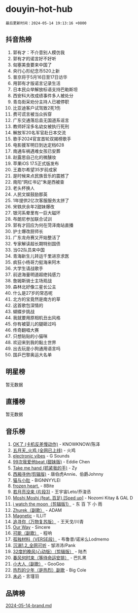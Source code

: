 # douyin-hot-hub

`最后更新时间：2024-05-14 19:13:16 +0800`

## 抖音热榜

1. 郭有才：不介意别人模仿我
1. 郭有才的诺言好不好听
1. 匈塞美食要来中国了
1. 央行心形纪念币520上新
1. 普京将于5月16日至17日访华
1. 用郭有才版诺言记录生活
1. 日本民众举解放标语支持巴勒斯坦
1. 西安科大改成绩事件多人被处分
1. 青岛街采劝分主持人已被停职
1. 比亚迪客户试驾致2死1伤
1. 费可谎言被当众拆穿
1. 广东交通落后县无国道系谣言
1. 教师奸淫多名幼女被执行死刑
1. 解放军20名军官赴日本交流
1. 歌手2024官宣首轮双揭榜歌手
1. 电影援军明日到达定档628
1. 南通车祸遇难女孩已安葬
1. 赵露思自己化的微醺妆
1. 苹果iOS 17.5正式版发布
1. 王嘉尔希望35岁前成家
1. 是时候来点民族音乐的震撼了
1. 南阳“网红书记”朱是西被查
1. 老头杯换人
1. 人民文娱鼓励那英
1. 1年提供2亿次客服服务太拼了
1. 宋轶庆余年2甜妹爆改
1. 银河系晕里有一巨大磁环
1. 布朗尼参加联合试训
1. 郭有才回应为何在菏泽南站直播
1. 护士爆改厨师长
1. 广东龙舟赛又开始整活了
1. 专家解读超长期特别国债
1. 当G2队员来中国
1. 青海新生儿转运千里进京求医
1. 疯狂小杨哥力挺海来阿木
1. 大学生请战歌手
1. 前途海量明道超绝钝感力
1. 詹姆斯骑士主场观战
1. 森林北好像三星长公主
1. 什么是27岁的常态呢
1. 北方的宝竟然是南方的草
1. 这首歌包深情的
1. 蝴蝶步挑战
1. 我就要用原相机丑出风格
1. 你有被婴儿的腿砸过吗
1. 传奇翻唱大赛
1. 只想贴贴的小猫咪
1. 欢迎来到我的黏土世界
1. 出去玩是小狗通用语言吗
1. 国乒巴黎奥运大名单

## 明星榜

暂无数据

## 直播榜

暂无数据

## 音乐榜

1. [OK了 (卡机反差慢动作)](https://sf5-hl-cdn-tos.douyinstatic.com/obj/tos-cn-ve-2774/osXWgLGizaDPmw9B0CIggvCFeIAAebk1YMe8jD) - KNOWKNOW/陈泽
1. [五月天_火鸡 (全网已上线)](https://sf3-cdn-tos.douyinstatic.com/obj/tos-cn-ve-2774/oEtOMSQZstjlJ4nfBEgeqN29IbWjkmDBrFtF2C) - 火鸡
1. [electronic vibes](https://sf3-cdn-tos.douyinstatic.com/obj/tos-cn-ve-2774/oMIpXkYtpBe14gZjOFMCLfhBv1zjK1O3Ztar9Q) - G Sounds
1. [99次我爱他beat (甜妹版)](https://sf27-cdn-tos.douyinstatic.com/obj/tos-cn-ve-2774/ocBPCLaDWFQr2tJdQmEDjGfSYIjegYYPBQZykZ) - Eddie Chen
1. [Take me hand (抓紧我的手)](https://sf5-hl-cdn-tos.douyinstatic.com/obj/tos-cn-ve-2774/os8GB2fDQQmJZTmtomg0gHX5fBACiEgcFgEKYg) - Zy
1. [西厢寻他(剪辑版)](https://sf5-hl-cdn-tos.douyinstatic.com/obj/tos-cn-ve-2774/oUsAVfAQKlRNxEv5qxvIB8o5qmIWUcXbzJKJhw) - 唐伯虎Annie、伯爵Johnny
1. [猫与小肚](https://sf5-hl-cdn-tos.douyinstatic.com/obj/tos-cn-ve-2774/osZeoClMECgK8DYl6VebABgbchEtPYQjZEnRtd) - BIGNNYYLEI
1. [frozen heart.](https://sf5-hl-cdn-tos.douyinstatic.com/obj/tos-cn-ve-2774/oIIWJfyjIACZA9zQMtnJ6hQQhFC4vhCupoRBsO) - 8Bite
1. [若月亮没来 (片段3)](https://sf5-hl-cdn-tos.douyinstatic.com/obj/tos-cn-ve-2774/okfyEUsGW1B1ovJi5JiN9IjvAT2lMwA054GoEB) - 王宇宙Leto/乔浚丞
1. [Moshi Moshi (feat. 百足) [Sped up]](https://sf6-cdn-tos.douyinstatic.com/obj/tos-cn-ve-2774/ocCPFQcXJLeroaIdQLIGAoeeYM3OAUYGDguHXz) - Nozomi Kitay & GAL D
1. [i watch the moon（剪辑版1）](https://sf5-hl-cdn-tos.douyinstatic.com/obj/tos-cn-ve-2774/o0I9mSChzHZANMJIEBfkCQzzg6N5WAcVtqft9P) - 东 百 下 小 雨
1. [Zhurek（副歌）](https://sf5-hl-cdn-tos.douyinstatic.com/obj/tos-cn-ve-2774/ooQm8FBZQDlf0btEYgVpCcSCQfrdJGBEKZYBGS) - ADAM
1. [Magnetic](https://sf3-cdn-tos.douyinstatic.com/obj/tos-cn-ve-2774/oAQCYdBNZfLACGDmVFAsfAtpy32tqErgQ3XgBN) - ILLIT
1. [追寻你（万物复苏版）](https://sf5-hl-cdn-tos.douyinstatic.com/obj/tos-cn-ve-2774/oYeAZJsbjIDit9APmBg8u6uDUQnHmoCf3gbo74) - 王天戈/川青
1. [Our Way](https://sf5-hl-cdn-tos.douyinstatic.com/obj/tos-cn-ve-2774/o8tPEkQgQNCe0DPeFwZzYrbqLlnzBBrYidWkEZ) - Sincere
1. [可能（副歌）](https://sf27-cdn-tos.douyinstatic.com/obj/tos-cn-ve-2774/cde1731888894259b333569393c2fb51) - 程响
1. [孤独材料（VERSE段）](https://sf27-cdn-tos.douyinstatic.com/obj/tos-cn-ve-2774/ocX7glDNHYlwFeYrGQfBZoThtvPWy8tCCEBGKQ) - 布鲁昔/诺米么Lodmemo
1. [沉溺1.2_全网可听](https://sf5-hl-cdn-tos.douyinstatic.com/obj/tos-cn-ve-2774/ok2QoiBqsWAX9McZmWiI9gAB0EzwD4Xj6yfmtH) - 邹沛沛/Pank
1. [32度的晚风(心动版）（剪辑版）](https://sf3-cdn-tos.douyinstatic.com/obj/tos-cn-ve-2774/owNyabsyWdzUulxhoJfK8IBXgp0UMQAHpvGh2B) - 陆杰
1. [春风何时来（等待命运安排）](https://sf5-hl-cdn-tos.douyinstatic.com/obj/tos-cn-ve-2774/oICBNbD3gelMfB4WgiD1KI2jQtXZE2FgHLwtsl) - 巴扎黑
1. [小大人（副歌）](https://sf5-hl-cdn-tos.douyinstatic.com/obj/tos-cn-ve-2774/oIhaDwehWhLFsVIG7QIICLLazDNGJAGg5geeb4) - GooGoo
1. [热烈的少年（是热烈）副歌](https://sf5-hl-cdn-tos.douyinstatic.com/obj/tos-cn-ve-2774/owVNI0CLDAUMtSz6TEYvfFBFL4UDFFhLfgK8fa) - Big Cole
1. [未必](https://sf5-hl-cdn-tos.douyinstatic.com/obj/tos-cn-ve-2774/ogntQMFnKQDZUgTCYuJgfLEtleYZZFxBQqhhFB) - 言瑾羽

## 品牌榜

[2024-05-14-brand.md](2024-05-14-brand.md)
